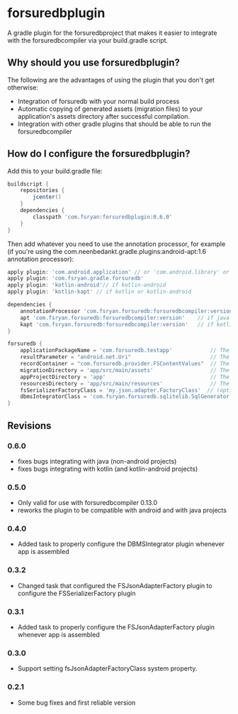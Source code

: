 # forsuredbplugin
A gradle plugin for the forsuredbproject that makes it easier to integrate with the forsuredbcompiler via your build.gradle script.

## Why should you use forsuredbplugin?
The following are the advantages of using the plugin that you don't get otherwise:

* Integration of forsuredb with your normal build process
* Automatic copying of generated assets (migration files) to your application's assets directory after successful compilation.
* Integration with other gradle plugins that should be able to run the forsuredbcompiler

## How do I configure the forsuredbplugin?
Add this to your build.gradle file:
```groovy
buildscript {
    repositories {
        jcenter()
    }
    dependencies {
        classpath 'com.fsryan:forsuredbplugin:0.6.0'
    }
}
```

Then add whatever you need to use the annotation processor, for example (if you're using the com.neenbedankt.gradle.plugins:android-apt:1.6 annotation processor):
```groovy
apply plugin: 'com.android.application' // or 'com.android.library' or 'java' or 'kotlin'
apply plugin: 'com.fsryan.gradle.forsuredb'
apply plugin: 'kotlin-android'// if kotlin-android
apply plugin: 'kotlin-kapt' // if kotlin or kotlin-android

dependencies {
    annotationProcessor 'com.fsryan.forsuredb:forsuredbcompiler:version'   // if Android but not kotlin-android
    apt 'com.fsryan.forsuredb:forsuredbcompiler:version'    // if java (where apt is your annotation processor configuration)
    kapt 'com.fsryan.forsuredb:forsuredbcompiler:version'   // if kotlin or kotlin-android
}

forsuredb {
    applicationPackageName = 'com.forsuredb.testapp'            // The base package for your app
    resultParameter = "android.net.Uri"                         // The class you would like to use as the result of saving records
    recordContainer = "com.forsuredb.provider.FSContentValues"  // The class you would like to put record information into before saving
    migrationDirectory = 'app/src/main/assets'                  // The assests directory for your app relative to the working directory of your build
    appProjectDirectory = 'app'                                 // The base directory for your app relative to the working directory of your build
    resourcesDirectory = 'app/src/main/resources'               // The directory that will contain META-INF/services so that your plugins can get picked up at runtime
    fsSerializerFactoryClass = 'my.json.adapter.FactoryClass'  // (optional) A class implementing FSSerializerFactory used to create your own custom serializer for object document storage
    dbmsIntegratorClass = 'com.fsryan.forsuredb.sqlitelib.SqlGenerator' // NOT OPTIONAL as of fosuredbplugin 0.4.0
}
```

## Revisions

### 0.6.0
- fixes bugs integrating with java (non-android projects)
- fixes bugs integrating with kotlin (and kotlin-android projects)

### 0.5.0
- Only valid for use with forsuredbcompiler 0.13.0
- reworks the plugin to be compatible with android and with java projects

### 0.4.0
- Added task to properly configure the DBMSIntegrator plugin whenever app is assembled

### 0.3.2
- Changed task that configured the FSJsonAdapterFactory plugin to configure the FSSerializerFactory plugin

### 0.3.1
- Added task to properly configure the FSJsonAdapterFactory plugin whenever app is assembled

### 0.3.0
- Support setting fsJsonAdapterFactoryClass system property.

### 0.2.1
- Some bug fixes and first reliable version
